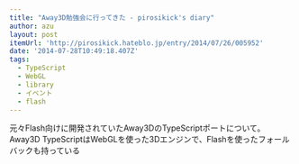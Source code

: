 ```yaml
---
title: "Away3D勉強会に行ってきた - pirosikick's diary"
author: azu
layout: post
itemUrl: 'http://pirosikick.hateblo.jp/entry/2014/07/26/005952'
date: '2014-07-28T10:49:18.407Z'
tags:
  - TypeScript
  - WebGL
  - library
  - イベント
  - flash
---
```

元々Flash向けに開発されていたAway3DのTypeScriptポートについて。
 Away3D TypeScriptはWebGLを使った3Dエンジンで、Flashを使ったフォールバックも持っている
